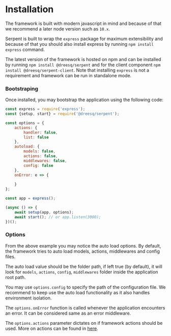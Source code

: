 # Installation

The framework is built with modern javascript in mind and because of that we recommend a later node version such as ```10.x```.

Serpent is built to wrap the ```express``` package for maximum extensibility and because of that you should also install express by running ```npm install express``` command.

The latest version of the framework is hosted on npm and can be installed by running ``npm install @dreesq/serpent`` and for the client component ```npm install @dreesq/serpent-client```. Note that installing `express` is not a requirement and framework can be run in standalone mode.


### Bootstraping

Once installed, you may bootstrap the application using the following code:

```js
const express = require('express');
const {setup, start} = require('@dreesq/serpent');

const options = {
    actions: {
        handler: false,
        list: false  
    },
    autoload: {
        models: false,
        actions: false,
        middlewares: false,
        config: false
    },
    onError: e => {
        
    }
};

const app = express();

(async () => {
    await setup(app, options);
    await start(); // or app.listen(3000);
})();
```

### Options
From the above example you may notice the auto load options. By default, the framework tries to auto load models, actions, middlewares and config files. 

The auto load value should be the folder path, if left true (by default), it will look for ```models```, ```actions```, ```config```, ```middlewares``` folder inside the application root path.

You may use ```options.config``` to specify the path of the configuration file. We recommend to keep use the auto load functionality as it also handles environment isolation.

The ```options.onError``` function is called whenever the application encounters an error. It can be considered same as an error middleware.

The ```options.actions``` parameter dictates on if framework actions should be used. More on actions can be found in [here](/actions/introduction).
